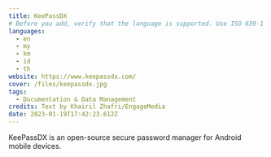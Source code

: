```yaml
---
title: KeePassDX
# Before you add, verify that the language is supported. Use ISO 639-1 code only without country code. ms instead of ms_MY. If the source language is English, do not add to the list.
languages:
  - en
  - my
  - km
  - id
  - th
website: https://www.keepassdx.com/
cover: /files/keepassdx.jpg
tags:
  - Documentation & Data Management
credits: Text by Khairil Zhafri/EngageMedia
date: 2023-01-19T17:42:23.612Z
---
```

KeePassDX is an open-source secure password manager for Android mobile devices.